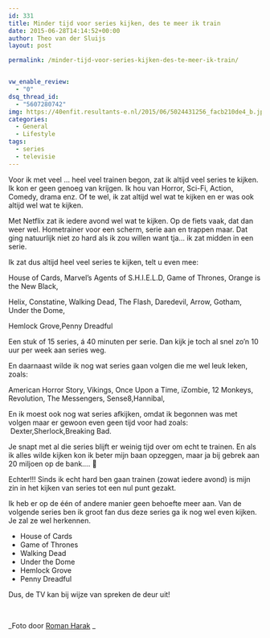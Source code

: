 ```yaml
---
id: 331
title: Minder tijd voor series kijken, des te meer ik train
date: 2015-06-28T14:14:52+00:00
author: Theo van der Sluijs
layout: post

permalink: /minder-tijd-voor-series-kijken-des-te-meer-ik-train/


vw_enable_review:
  - "0"
dsq_thread_id:
  - "5607280742"
img: https://40enfit.resultants-e.nl/2015/06/5024431256_facb210de4_b.jpg
categories:
  - General
  - Lifestyle
tags:
  - series
  - televisie
---
```

Voor ik met veel &#8230; heel veel trainen begon, zat ik altijd veel series te kijken. Ik kon er geen genoeg van krijgen. Ik hou van Horror, Sci-Fi, Action, Comedy, drama enz. Of te wel, ik zat altijd wel wat te kijken en er was ook altijd wel wat te kijken.

Met Netflix zat ik iedere avond wel wat te kijken. Op de fiets vaak, dat dan weer wel. Hometrainer voor een scherm, serie aan en trappen maar. Dat ging natuurlijk niet zo hard als ik zou willen want tja&#8230; ik zat midden in een serie.<!--more-->

Ik zat dus altijd heel veel series te kijken, telt u even mee:

House of Cards, Marvel&#8217;s Agents of S.H.I.E.L.D, Game of Thrones, Orange is the New Black,
  
Helix, Constatine, Walking Dead, The Flash, Daredevil, Arrow, Gotham, Under the Dome,
  
Hemlock Grove,Penny Dreadful

Een stuk of 15 series, á 40 minuten per serie. Dan kijk je toch al snel zo&#8217;n 10 uur per week aan series weg.

En daarnaast wilde ik nog wat series gaan volgen die me wel leuk leken, zoals:

American Horror Story, Vikings, Once Upon a Time, iZombie, 12 Monkeys, Revolution, The Messengers, Sense8,Hannibal,

En ik moest ook nog wat series afkijken, omdat ik begonnen was met volgen maar er gewoon even geen tijd voor had zoals:  Dexter,Sherlock,Breaking Bad.

Je snapt met al die series blijft er weinig tijd over om echt te trainen. En als ik alles wilde kijken kon ik beter mijn baan opzeggen, maar ja bij gebrek aan 20 miljoen op de bank&#8230;. 🙂

Echter!!! Sinds ik echt hard ben gaan trainen (zowat iedere avond) is mijn zin in het kijken van series tot een nul punt gezakt.

Ik heb er op de één of andere manier geen behoefte meer aan. Van de volgende series ben ik groot fan dus deze series ga ik nog wel even kijken. Je zal ze wel herkennen.

  * House of Cards
  * Game of Thrones
  * Walking Dead
  * Under the Dome
  * Hemlock Grove
  * Penny Dreadful

Dus, de TV kan bij wijze van spreken de deur uit!

&nbsp;

_Foto door [Roman Harak](https://www.flickr.com/photos/roman-harak/) _